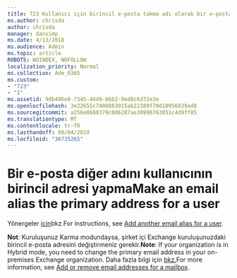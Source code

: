 ```yaml
---
title: 723 Kullanıcı için birincil e-posta takma adı olarak bir e-posta yapma
ms.author: chrisda
author: chrisda
manager: dansimp
ms.date: 4/13/2018
ms.audience: Admin
ms.topic: article
ROBOTS: NOINDEX, NOFOLLOW
localization_priority: Normal
ms.collection: Adm_O365
ms.custom:
- "723"
- "1"
ms.assetid: 9db496e8-7345-4449-bbb2-0ed8c6d72e3e
ms.openlocfilehash: 3e22655c7408863915ab22389f70d10956839ad8
ms.sourcegitcommit: a256e8680379c006287ae30996763051c4d9ff85
ms.translationtype: MT
ms.contentlocale: tr-TR
ms.lasthandoff: 09/04/2019
ms.locfileid: "36735265"
---
```

# <a name="make-an-email-alias-the-primary-address-for-a-user"></a><span data-ttu-id="f4278-102">Bir e-posta diğer adını kullanıcının birincil adresi yapma</span><span class="sxs-lookup"><span data-stu-id="f4278-102">Make an email alias the primary address for a user</span></span>

<span data-ttu-id="f4278-103">Yönergeler [için](https://docs.microsoft.com/office365/admin/email/add-another-email-alias-for-a-user)bkz.</span><span class="sxs-lookup"><span data-stu-id="f4278-103">For instructions, see [Add another email alias for a user](https://docs.microsoft.com/office365/admin/email/add-another-email-alias-for-a-user).</span></span>

<span data-ttu-id="f4278-104">**Not**: Kuruluşunuz Karma modundaysa, şirket içi Exchange kuruluşunuzdaki birincil e-posta adresini değiştirmeniz gerekir.</span><span class="sxs-lookup"><span data-stu-id="f4278-104">**Note**: If your organization is in Hybrid mode, you need to change the primary email address in your on-premises Exchange organization.</span></span> <span data-ttu-id="f4278-105">Daha fazla bilgi için [bkz.](https://technet.microsoft.com/library/bb123794.aspx)</span><span class="sxs-lookup"><span data-stu-id="f4278-105">For more information, see [Add or remove email addresses for a mailbox](https://technet.microsoft.com/library/bb123794.aspx).</span></span>
